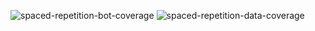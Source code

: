 ![spaced-repetition-bot-coverage](https://gist.githubusercontent.com/kovaaf/c27f99167289d841c193513031ab9a48/raw/jacoco_spaced_repetition_bot.svg)
![spaced-repetition-data-coverage](https://gist.githubusercontent.com/kovaaf/c27f99167289d841c193513031ab9a48/raw/jacoco_spaced_repetition_data.svg)



